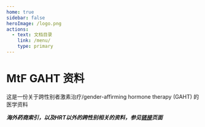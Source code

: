 ```yaml
---
home: true
sidebar: false
heroImage: /logo.png
actions:
  - text: 文档目录
    link: /menu/
    type: primary
---
```


# MtF GAHT 资料

这是一份关于跨性别者激素治疗/gender-affirming hormone therapy (GAHT) 的医学资料

>
***海外药商索引，以及HRT以外的跨性别相关的资料，参见[链接](link/README.md#有用的链接)页面***
